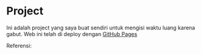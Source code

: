 # Project
Ini adalah project yang saya buat sendiri untuk mengisi waktu luang karena gabut.
Web ini telah di deploy dengan [GitHub Pages](https://dwipayogi.github.io/)

Referensi:
[^1]: W3School. Link : https://www.w3schools.com/
[^2]: Boxicons. Link : https://boxicons.com/
[^3]: Google Fonts
